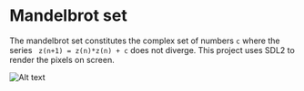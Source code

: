 # Mandelbrot set

The mandelbrot set constitutes the complex set of numbers ```c``` where the series
``` z(n+1) = z(n)*z(n) + c``` does not diverge. This project uses SDL2 to render the pixels on screen.

![Alt text](./assets/screenshot.png "Optional title")